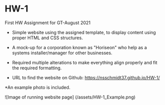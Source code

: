 # HW-1
First HW Assignment for GT-August 2021


* Simple website using the assigned template, to display content using proper HTML and CSS structures.

* A mock-up for a corporation known as "Horiseon" who help as a systems installer/manager for other businesses. 

* Required multiple alterations to make everything align properly and fit the required formatting.

* URL to find the website on Github: https://nsschmidt37.github.io/HW-1/

*An example photo is included.

![Image of running website page] (/assets/HW-1_Example.png)

